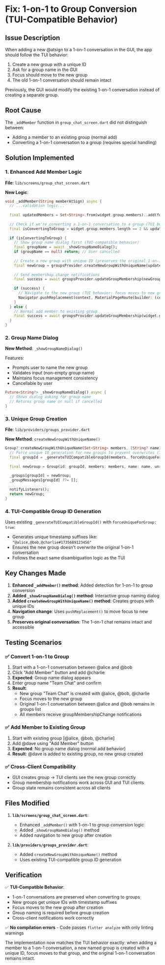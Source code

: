 # Fix: 1-on-1 to Group Conversion (TUI-Compatible Behavior)

## Issue Description
When adding a new @atsign to a 1-on-1 conversation in the GUI, the app should follow the TUI behavior:
1. Create a new group with a unique ID 
2. Ask for a group name in the GUI
3. Focus should move to the new group 
4. The old 1-on-1 conversation should remain intact

Previously, the GUI would modify the existing 1-on-1 conversation instead of creating a separate group.

## Root Cause
The `_addMember` function in `group_chat_screen.dart` did not distinguish between:
- Adding a member to an existing group (normal add)
- Converting a 1-on-1 conversation to a group (requires special handling)

## Solution Implemented

### 1. Enhanced Add Member Logic
**File**: `lib/screens/group_chat_screen.dart`

**New Logic**:
```dart
void _addMember(String memberAtSign) async {
  // ...validation logic...
  
  final updatedMembers = Set<String>.from(widget.group.members)..add(formattedAtSign);
  
  // Check if we're converting a 1-on-1 conversation to a group (TUI behavior)
  final isConvertingToGroup = widget.group.members.length == 2 && updatedMembers.length == 3;
  
  if (isConvertingToGroup) {
    // Show group name dialog first (TUI-compatible behavior)
    final groupName = await _showGroupNameDialog();
    if (groupName == null) return; // User cancelled
    
    // Create a new group with unique ID (preserves the original 1-on-1)
    final newGroup = groupsProvider.createNewGroupWithUniqueName(updatedMembers, name: groupName);
    
    // Send membership change notifications
    final success = await groupsProvider.updateGroupMembership(newGroup.id, updatedMembers.toList(), groupName);
    
    if (success) {
      // Navigate to the new group (TUI behavior: focus moves to new group)
      Navigator.pushReplacement(context, MaterialPageRoute(builder: (context) => GroupChatScreen(group: newGroup)));
    }
  } else {
    // Normal add member to existing group
    final success = await groupsProvider.updateGroupMembership(widget.group.id, updatedMembers.toList(), widget.group.name);
  }
}
```

### 2. Group Name Dialog
**New Method**: `_showGroupNameDialog()`

Features:
- Prompts user to name the new group
- Validates input (non-empty group name)
- Maintains focus management consistency
- Cancellable by user

```dart
Future<String?> _showGroupNameDialog() async {
  // Shows dialog asking for group name
  // Returns group name or null if cancelled
}
```

### 3. Unique Group Creation
**File**: `lib/providers/groups_provider.dart`

**New Method**: `createNewGroupWithUniqueName()`

```dart
Group? createNewGroupWithUniqueName(Set<String> members, {String? name}) {
  // Force unique ID generation for new groups to prevent overwrites (TUI behavior)
  final groupId = _generateTUICompatibleGroupId(members, forceUniqueForGroup: true);
  
  final newGroup = Group(id: groupId, members: members, name: name, unreadCount: 0, lastMessageTime: DateTime.now());
  
  _groups[groupId] = newGroup;
  _groupMessages[groupId] ??= [];
  
  notifyListeners();
  return newGroup;
}
```

### 4. TUI-Compatible Group ID Generation
Uses existing `_generateTUICompatibleGroupId()` with `forceUniqueForGroup: true`:
- Generates unique timestamp suffixes like: `"@alice,@bob,@charlie#1735689123456"`
- Ensures the new group doesn't overwrite the original 1-on-1 conversation
- Follows the exact same disambiguation logic as the TUI

## Key Changes Made

1. **Enhanced `_addMember()` method**: Added detection for 1-on-1 to group conversion
2. **Added `_showGroupNameDialog()` method**: Interactive group naming dialog
3. **Added `createNewGroupWithUniqueName()` method**: Creates groups with unique IDs
4. **Navigation change**: Uses `pushReplacement()` to move focus to new group
5. **Preserves original conversation**: The 1-on-1 chat remains intact and accessible

## Testing Scenarios

### ✅ Convert 1-on-1 to Group
1. Start with a 1-on-1 conversation between @alice and @bob
2. Click "Add Member" button and add @charlie
3. **Expected**: Group name dialog appears
4. Enter group name "Team Chat" and confirm
5. **Result**: 
   - New group "Team Chat" is created with @alice, @bob, @charlie
   - Focus moves to the new group
   - Original 1-on-1 conversation between @alice and @bob remains in groups list
   - All members receive groupMembershipChange notifications

### ✅ Add Member to Existing Group
1. Start with existing group [@alice, @bob, @charlie]
2. Add @dave using "Add Member" button
3. **Expected**: No group name dialog (normal add behavior)
4. **Result**: @dave is added to existing group, no new group created

### ✅ Cross-Client Compatibility
- GUI creates group → TUI clients see the new group correctly
- Group membership notifications work across GUI and TUI clients
- Group state remains consistent across all clients

## Files Modified

1. **`lib/screens/group_chat_screen.dart`**:
   - Enhanced `_addMember()` with 1-on-1 to group conversion logic
   - Added `_showGroupNameDialog()` method
   - Added navigation to new group after creation

2. **`lib/providers/groups_provider.dart`**:
   - Added `createNewGroupWithUniqueName()` method
   - Uses existing TUI-compatible group ID generation

## Verification

✅ **TUI-Compatible Behavior**:
- 1-on-1 conversations are preserved when converting to groups
- New groups get unique IDs with timestamp suffixes
- Focus moves to the new group after creation
- Group naming is required before group creation
- Cross-client notifications work correctly

✅ **No compilation errors** - Code passes `flutter analyze` with only linting warnings

The implementation now matches the TUI behavior exactly: when adding a member to a 1-on-1 conversation, a new named group is created with a unique ID, focus moves to that group, and the original 1-on-1 conversation remains intact.
